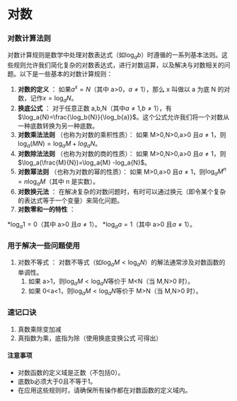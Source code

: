 # 对数

### 对数计算法则

对数计算规则是数学中处理对数表达式（如$\log_a{b}$）时遵循的一系列基本法则。这些规则允许我们简化复杂的对数表达式，进行对数运算，以及解决与对数相关的问题。以下是一些基本的对数计算规则：

1. **对数的定义** ：
   如果$a^x=N$（其中 a>0，$a\not=1$），那么 x 叫做以 a 为底 N 的对数，记作$x=\log_a{N}$。
2. **换底公式** ：
   对于任意正数 a,b,N（其中$a\not=1$,$b\not=1$），有$\log_a{N}=\frac{\log_b{N}}{\log_b{a}}$。这个公式允许我们将一个对数从一种底数转换为另一种底数。
3. **对数乘法法则** （也称为对数的乘积性质）：
   如果 M>0,N>0,a>0 且$a\not=1$，则$\log_a(MN)=\log_a{M}+log_a{N}$。
4. **对数除法法则** （也称为对数的商的性质）：
   如果 M>0,N>0,a>0 且$a\not=1$，则$\log_a(\frac{M}{N})=\log_a{M}      -log_a{N}$。
5. **对数幂法则** （也称为对数的幂的性质）：
   如果 M>0,a>0 且$a\not=1$，则$\log_a{M^n}=n\log_a{M}$（其中 n 是实数）。
6. **对数换元法** ：
   在解决复杂的对数问题时，有时可以通过换元（即令某个复杂的表达式等于一个变量）来简化问题。
7. **对数零和一的特性** ：

*$\log_a{1}=0$（其中 a>0 且$a\not=1$）。
*$\log_a{a}=1$（其中 a>0 且$a\not=1$）。

### 用于解决一些问题使用

1. 对数不等式 ：
   对数不等式（如$\log_a{M}<\log_a{N}$）的解法通常涉及对数函数的单调性。
   1. 如果 a>1，则$\log_a{M}<\log_a{N}$等价于 M<N（当 M,N>0 时）。
   2. 如果 0<a<1，则$\log_a{M}<\log_a{N}$等价于 M>N（当 M,N>0 时）。

### 速记口诀

1. 真数乘除变加减
2. 真指数为乘，底指为除（使用换底变换公式 可得出）

#### 注意事项

- 对数函数的定义域是正数（不包括0）。
- 底数b必须大于0且不等于1。
- 在应用这些规则时，请确保所有操作都在对数函数的定义域内。
